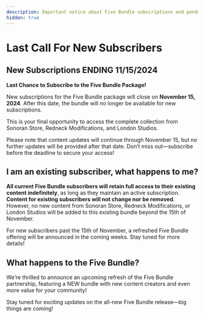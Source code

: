 ```yaml
---
description: Important notice about Five Bundle subscriptions and pending changes.
hidden: true
---
```


# Last Call For New Subscribers

## New Subscriptions ENDING 11/15/2024

**Last Chance to Subscribe to the Five Bundle Package!**

New subscriptions for the Five Bundle package will close on **November 15, 2024**. After this date, the bundle will no longer be available for new subscriptions.

This is your final opportunity to access the complete collection from Sonoran Store, Redneck Modifications, and London Studios.

Please note that content updates will continue through November 15, but no further updates will be provided after that date. Don’t miss out—subscribe before the deadline to secure your access!

## I am an existing subscriber, what happens to me?

**All current Five Bundle subscribers will retain full access to their existing content indefinitely**, as long as they maintain an active subscription. **Content for existing subscribers will not change nor be removed**. However, no new content from Sonoran Store, Redneck Modifications, or London Studios will be added to this existing bundle beyond the 15th of November.

For new subscribers past the 15th of November, a refreshed Five Bundle offering will be announced in the coming weeks. Stay tuned for more details!

## What happens to the Five Bundle?

We’re thrilled to announce an upcoming refresh of the Five Bundle partnership, featuring a NEW bundle with new content creators and even more value for your community!

Stay tuned for exciting updates on the all-new Five Bundle release—big things are coming!

